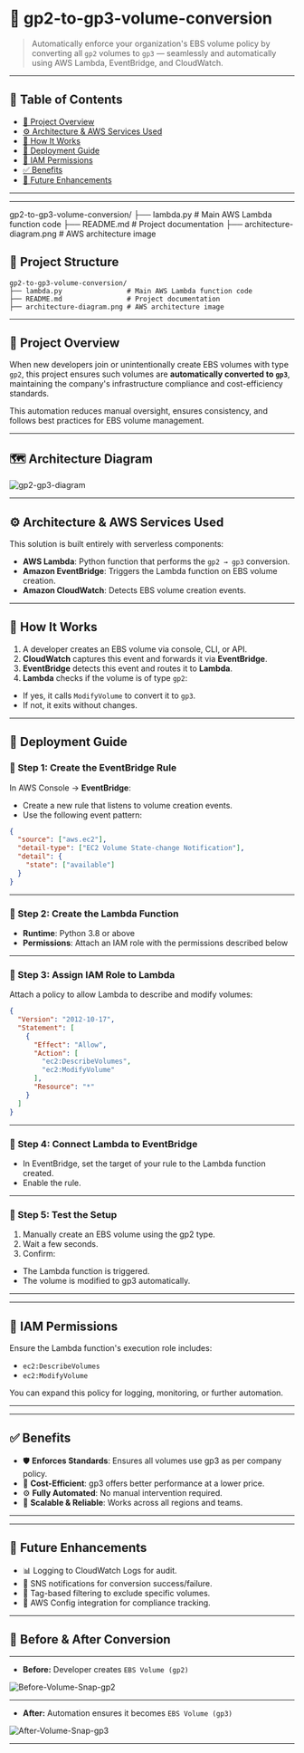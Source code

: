 # 🚀 gp2-to-gp3-volume-conversion

> Automatically enforce your organization's EBS volume policy by converting all `gp2` volumes to `gp3` — seamlessly and automatically using AWS Lambda, EventBridge, and CloudWatch.

---

## 📘 Table of Contents

- [📖 Project Overview](#-project-overview)
- [⚙️ Architecture & AWS Services Used](#-architecture--aws-services-used)
- [🧠 How It Works](#-how-it-works)
- [🚀 Deployment Guide](#-deployment-guide)
- [🧾 IAM Permissions](#-iam-permissions)
- [✅ Benefits](#-benefits)
- [🔮 Future Enhancements](#-future-enhancements)

---

---

gp2-to-gp3-volume-conversion/
├── lambda.py # Main AWS Lambda function code
├── README.md # Project documentation
├── architecture-diagram.png # AWS architecture image

## 📁 Project Structure

```
gp2-to-gp3-volume-conversion/
├── lambda.py                # Main AWS Lambda function code
├── README.md                # Project documentation
├── architecture-diagram.png # AWS architecture image
```

---

## 📖 Project Overview

When new developers join or unintentionally create EBS volumes with type `gp2`, this project ensures such volumes are **automatically converted to `gp3`**, maintaining the company's infrastructure compliance and cost-efficiency standards.

This automation reduces manual oversight, ensures consistency, and follows best practices for EBS volume management.

---


## 🗺️ Architecture Diagram

![gp2-gp3-diagram](https://github.com/user-attachments/assets/329be3ae-1277-4df7-8506-a436022300c0)

---

## ⚙️ Architecture & AWS Services Used


This solution is built entirely with serverless components:

- **AWS Lambda**: Python function that performs the `gp2 → gp3` conversion.
- **Amazon EventBridge**: Triggers the Lambda function on EBS volume creation.
- **Amazon CloudWatch**: Detects EBS volume creation events.

---

## 🧠 How It Works


1. A developer creates an EBS volume via console, CLI, or API.
2. **CloudWatch** captures this event and forwards it via **EventBridge**.
3. **EventBridge** detects this event and routes it to **Lambda**.
4. **Lambda** checks if the volume is of type `gp2`:
  - If yes, it calls `ModifyVolume` to convert it to `gp3`.
  - If not, it exits without changes.

---

## 🚀 Deployment Guide


### 🔹 Step 1: Create the EventBridge Rule

In AWS Console → **EventBridge**:

- Create a new rule that listens to volume creation events.
- Use the following event pattern:

```json
{
  "source": ["aws.ec2"],
  "detail-type": ["EC2 Volume State-change Notification"],
  "detail": {
    "state": ["available"]
  }
}
```
---


### 🔹 Step 2: Create the Lambda Function

- **Runtime**: Python 3.8 or above
- **Permissions**: Attach an IAM role with the permissions described below

---


### 🔹 Step 3: Assign IAM Role to Lambda

Attach a policy to allow Lambda to describe and modify volumes:

```json
{
  "Version": "2012-10-17",
  "Statement": [
    {
      "Effect": "Allow",
      "Action": [
        "ec2:DescribeVolumes",
        "ec2:ModifyVolume"
      ],
      "Resource": "*"
    }
  ]
}
```

---


### 🔹 Step 4: Connect Lambda to EventBridge

- In EventBridge, set the target of your rule to the Lambda function created.
- Enable the rule.

---


### 🔹 Step 5: Test the Setup

1. Manually create an EBS volume using the gp2 type.
2. Wait a few seconds.
3. Confirm:
  - The Lambda function is triggered.
  - The volume is modified to gp3 automatically.

---

---


## 🧾 IAM Permissions

Ensure the Lambda function's execution role includes:

- `ec2:DescribeVolumes`
- `ec2:ModifyVolume`

You can expand this policy for logging, monitoring, or further automation.

---

---


## ✅ Benefits

- 🛡️ **Enforces Standards**: Ensures all volumes use gp3 as per company policy.
- 💸 **Cost-Efficient**: gp3 offers better performance at a lower price.
- ⚙️ **Fully Automated**: No manual intervention required.
- 🧱 **Scalable & Reliable**: Works across all regions and teams.

---

---


## 🔮 Future Enhancements

- 📊 Logging to CloudWatch Logs for audit.
- 📩 SNS notifications for conversion success/failure.
- 🔐 Tag-based filtering to exclude specific volumes.
- 📏 AWS Config integration for compliance tracking.

---


## 🔄 Before & After Conversion

---
- **Before:** Developer creates `EBS Volume (gp2)`

![Before-Volume-Snap-gp2](https://github.com/user-attachments/assets/229b983b-cf33-40fd-bd62-64256ee367bc)

---

- **After:** Automation ensures it becomes `EBS Volume (gp3)`

![After-Volume-Snap-gp3](https://github.com/user-attachments/assets/ea46c677-3e59-4f0b-8e52-5156d8883d43)

---


